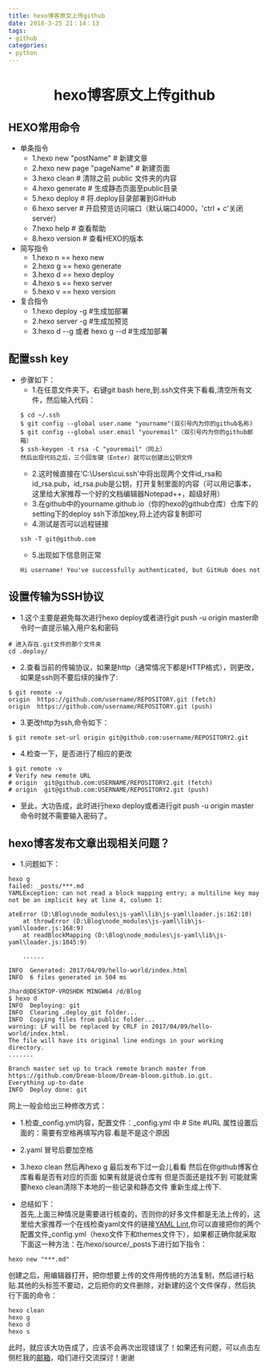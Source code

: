 ```yaml
---
title: hexo博客原文上传github
date: 2018-3-25 21：14：13
tags: 
- github
categories: 
- python
---
```


# <center>hexo博客原文上传github</center>
## HEXO常用命令
- 单条指令
    - 1.hexo new "postName" # 新建文章
    - 2.hexo new page "pageName" # 新建页面
    - 3.hexo clean # 清除之前 public 文件夹的内容
    - 4.hexo generate # 生成静态页面至public目录
    - 5.hexo deploy # 将.deploy目录部署到GitHub
    - 6.hexo server # 开启预览访问端口（默认端口4000，'ctrl + c'关闭server）
    - 7.hexo help # 查看帮助
    - 8.hexo version # 查看HEXO的版本
- 简写指令
    - 1.hexo n == hexo new
    - 2.hexo g == hexo generate
    - 3.hexo d == hexo deploy
    - 4.hexo s == hexo server
    - 5.hexo v == hexo version
- 复合指令
    - 1.hexo deploy -g #生成加部署
    - 2.hexo server -g #生成加预览
    - 3.hexo d --g 或者 hexo g --d #生成加部署

## 配置ssh key
- 步骤如下：
    - 1.在任意文件夹下，右键git bash here,到.ssh文件夹下看看,清空所有文件，然后输入代码：
    ```
    $ cd ~/.ssh
    $ git config --global user.name "yourname"(双引号内为你的github名称)
    $ git config --global user.email "youremail"（双引号内为你的github邮箱）
    $ ssh-keygen -t rsa -C "youremail"（同上）
    然后出现代码之后，三个回车键（Enter）就可以创建出公钥文件
    ```
    - 2.这时候直接在'C:\Users\cui\.ssh'中将出现两个文件id_rsa和id_rsa.pub，id_rsa.pub是公钥，打开复制里面的内容（可以用记事本，这里给大家推荐一个好的文档编辑器Notepad++，超级好用）
    - 3.在github中的yourname.github.io（你的hexo的github仓库）仓库下的setting下的deploy ssh下添加key,将上述内容复制即可
    - 4.测试是否可以远程链接
    ```
    ssh -T git@github.com

    ```
    - 5.出现如下信息则正常
    ```
    Hi username! You've successfully authenticated, but GitHub does not
    ```

## 设置传输为SSH协议
- 1.这个主要是避免每次进行hexo deploy或者进行git push -u origin master命令时一直提示输入用户名和密码
```
# 进入存在.git文件的那个文件夹
cd .deploy/
```
- 2.查看当前的传输协议，如果是http（通常情况下都是HTTP格式），则更改，如果是ssh则不要后续的操作了:
```
$ git remote -v
origin  https://github.com/username/REPOSITORY.git (fetch)
origin  https://github.com/username/REPOSITORY.git (push)
```

- 3.更改http为ssh,命令如下：
```
$ git remote set-url origin git@github.com:username/REPOSITORY2.git

```
- 4.检查一下，是否进行了相应的更改

```
$ git remote -v
# Verify new remote URL
# origin  git@github.com:USERNAME/REPOSITORY2.git (fetch)
# origin  git@github.com:USERNAME/REPOSITORY2.git (push)

```

- 至此，大功告成，此时进行hexo deploy或者进行git push -u origin master命令时就不需要输入密码了。




## hexo博客发布文章出现相关问题？
- 1.问题如下：
```
hexo g
failed: _posts/***.md
YAMLException: can not read a block mapping entry; a multiline key may not be an implicit key at line 4, column 1:

ateError (D:\Blog\node_modules\js-yaml\lib\js-yaml\loader.js:162:10)
    at throwError (D:\Blog\node_modules\js-yaml\lib\js-yaml\loader.js:168:9)
    at readBlockMapping (D:\Blog\node_modules\js-yaml\lib\js-yaml\loader.js:1045:9)
   
    ......

INFO  Generated: 2017/04/09/hello-world/index.html
INFO  6 files generated in 504 ms

Jhard@DESKTOP-VRQSHDK MINGW64 /d/Blog
$ hexo d
INFO  Deploying: git
INFO  Clearing .deploy_git folder...
INFO  Copying files from public folder...
warning: LF will be replaced by CRLF in 2017/04/09/hello-world/index.html.
The file will have its original line endings in your working directory.
.......

Branch master set up to track remote branch master from https://github.com/Dream-bloom/Dream-bloom.github.io.git.
Everything up-to-date
INFO  Deploy done: git
```
网上一般会给出三种修改方式：
- 1.检查_config.yml内容，配置文件：_config.yml 中 # Site #URL 属性设置后面的：需要有空格再填写内容.看是不是这个原因
- 2.yaml 冒号后要加空格
- 3.hexo clean 然后再hexo g 最后发布下过一会儿看看 然后在你github博客仓库看看是否有对应的页面 如果有就是说仓库有 但是页面还是找不到 可能就需要hexo clean清除下本地的一些记录和静态文件 重新生成上传下.

- 总结如下：<br>
首先,上面三种情况是需要进行核查的，否则你的好多文件都是无法上传的，这里给大家推荐一个在线检查yaml文件的链接[YAML Lint](http://www.yamllint.com/),你可以直接把你的两个配置文件_config.yml（hexo文件下和themes文件下），如果都正确你就采取下面这一种方法：在/hexo/source/_posts下进行如下指令：
```
hexo new "***.md"
```
创建之后，用编辑器打开，把你想要上传的文件用传统的方法复制，然后进行粘贴.其他的头标签不要动，之后把你的文件删除，对新建的这个文件保存，然后执行下面的命令：
```
hexo clean
hexo g
hexo d
hexo s
```
此时，就应该大功告成了，应该不会再次出现错误了！如果还有问题，可以点击左侧栏我的[邮箱](cuijunlei2016@gmail.com)，咱们进行交流探讨！谢谢


